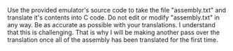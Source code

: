 Use the provided emulator's source code to take the file "assembly.txt" and translate it's contents into C code. Do not edit or modify "assembly.txt" in any way. Be as accurate as possible with your translations. I understand that this is challenging. That is why I will be making another pass over the translation once all of the assembly has been translated for the first time.
